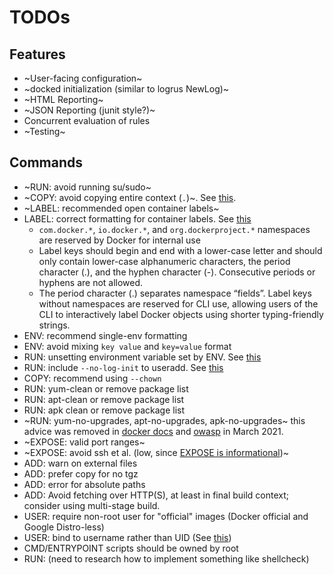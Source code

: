 # TODOs

## Features

* ~User-facing configuration~
* ~docked initialization (similar to logrus NewLog)~ 
* ~HTML Reporting~
* ~JSON Reporting (junit style?)~
* Concurrent evaluation of rules
* ~Testing~

## Commands

* ~RUN: avoid running su/sudo~
* ~COPY: avoid copying entire context (`.`)~. See [this](https://devopsbootcamp.org/dockerfile-security-best-practices/#3-3-build-context-and-dockerignore).
* ~LABEL: recommended open container labels~
* LABEL: correct formatting for container labels. See [this](https://docs.docker.com/config/labels-custom-metadata/)
  * `com.docker.*`, `io.docker.*`, and `org.dockerproject.*` namespaces are reserved by Docker for internal use
  * Label keys should begin and end with a lower-case letter and should only contain lower-case alphanumeric characters, the period character (.), and the hyphen character (-). Consecutive periods or hyphens are not allowed.
  * The period character (.) separates namespace “fields”. Label keys without namespaces are reserved for CLI use, allowing users of the CLI to interactively label Docker objects using shorter typing-friendly strings.
* ENV: recommend single-env formatting
* ENV: avoid mixing `key value` and `key=value` format
* RUN: unsetting environment variable set by ENV. See [this](https://docs.docker.com/develop/develop-images/dockerfile_best-practices/#env) 
* RUN: include `--no-log-init` to useradd. See [this](https://docs.docker.com/develop/develop-images/dockerfile_best-practices/#user)
* COPY: recommend using `--chown`
* RUN: yum-clean or remove package list
* RUN: apt-clean or remove package list
* RUN: apk clean or remove package list
* ~RUN: yum-no-upgrades, apt-no-upgrades, apk-no-upgrades~ this advice was removed in [docker docs](https://github.com/docker/docker.github.io/pull/12571) and [owasp](https://github.com/OWASP/CheatSheetSeries/pull/614) in March 2021.
* ~EXPOSE: valid port ranges~
* ~EXPOSE: avoid ssh et al. (low, since [EXPOSE is informational](https://docs.docker.com/engine/reference/builder/#expose))~
* ADD: warn on external files
* ADD: prefer copy for no tgz
* ADD: error for absolute paths
* ADD: Avoid fetching over HTTP(S), at least in final build context; consider using multi-stage build.
* USER: require non-root user for "official" images (Docker official and Google Distro-less)
* USER: bind to username rather than UID (See [this](https://devopsbootcamp.org/dockerfile-security-best-practices/#1-2-don-t-bind-to-a-specific-uid))
* CMD/ENTRYPOINT scripts should be owned by root
* RUN: (need to research how to implement something like shellcheck)
